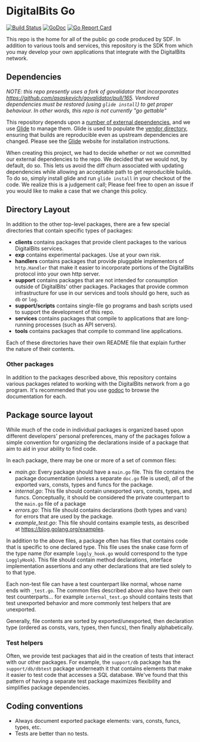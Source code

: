 # DigitalBits Go 
[![Build Status](https://travis-ci.org/digitalbitsorg/go.svg?branch=master)](https://travis-ci.org/digitalbitsorg/go) 
[![GoDoc](https://godoc.org/github.com/digitalbitsorg/go?status.svg)](https://godoc.org/github.com/digitalbitsorg/go)
[![Go Report Card](https://goreportcard.com/badge/github.com/digitalbitsorg/go)](https://goreportcard.com/report/github.com/digitalbitsorg/go)

This repo is the home for all of the public go code produced by SDF.  In addition to various tools and services, this repository is the SDK from which you may develop your own applications that integrate with the DigitalBits network.

## Dependencies

*NOTE: this repo presently uses a fork of govalidator that incorporates https://github.com/asaskevich/govalidator/pull/165. Vendored dependencies must be restored (using `glide install`) to get proper behaviour. In other words, this repo is not currently "go gettable"*

This repository depends upon a [number of external dependencies](./glide.yaml), and we use [Glide](https://glide.sh/) to manage them.  Glide is used to populate the [vendor directory](http://glide.readthedocs.io/en/latest/vendor/), ensuring that builds are reproducible even as upstream dependencies are changed. Please see the [Glide](http://glide.sh/) website for installation instructions.

When creating this project, we had to decide whether or not we committed our external dependencies to the repo.  We decided that we would not, by default, do so.  This lets us avoid the diff churn associated with updating dependencies while allowing an acceptable path to get reproducible builds.  To do so, simply install glide and run `glide install` in your checkout of the code.  We realize this is a judgement call; Please feel free to open an issue if you would like to make a case that we change this policy.


## Directory Layout

In addition to the other top-level packages, there are a few special directories that contain specific types of packages:

* **clients** contains packages that provide client packages to the various DigitalBits services.
* **exp** contains experimental packages.  Use at your own risk.
* **handlers** contains packages that provide pluggable implementors of `http.Handler` that make it easier to incorporate portions of the DigitalBits protocol into your own http server. 
* **support** contains packages that are not intended for consumption outside of DigitalBits' other packages.  Packages that provide common infrastructure for use in our services and tools should go here, such as `db` or `log`. 
* **support/scripts** contains single-file go programs and bash scripts used to support the development of this repo. 
* **services** contains packages that compile to applications that are long-running processes (such as API servers).
* **tools** contains packages that compile to command line applications.

Each of these directories have their own README file that explain further the nature of their contents.

### Other packages

In addition to the packages described above, this repository contains various packages related to working with the DigitalBits network from a go program.  It's recommended that you use [godoc](https://godoc.org/github.com/digitalbitsorg/go#pkg-subdirectories) to browse the documentation for each.


## Package source layout

While much of the code in individual packages is organized based upon different developers' personal preferences, many of the packages follow a simple convention for organizing the declarations inside of a package that aim to aid in your ability to find code.

In each package, there may be one or more of a set of common files:

- *main.go*: Every package should have a `main.go` file.  This file contains the package documentation (unless a separate `doc.go` file is used), _all_ of the exported vars, consts, types and funcs for the package. 
- *internal.go*:  This file should contain unexported vars, consts, types, and funcs.  Conceptually, it should be considered the private counterpart to the `main.go` file of a package
- *errors.go*: This file should contains declarations (both types and vars) for errors that are used by the package.
- *example_test.go*: This file should contains example tests, as described at https://blog.golang.org/examples.

In addition to the above files, a package often has files that contains code that is specific to one declared type.  This file uses the snake case form of the type name (for example `loggly_hook.go` would correspond to the type `LogglyHook`).  This file should contain method declarations, interface implementation assertions and any other declarations that are tied solely to to that type.

Each non-test file can have a test counterpart like normal, whose name ends with `_test.go`.  The common files described above also have their own test counterparts... for example `internal_test.go` should contains tests that test unexported behavior and more commonly test helpers that are unexported.

Generally, file contents are sorted by exported/unexported, then declaration type  (ordered as consts, vars, types, then funcs), then finally alphabetically.

### Test helpers

Often, we provide test packages that aid in the creation of tests that interact with our other packages.  For example, the `support/db` package has the `support/db/dbtest` package underneath it that contains elements that make it easier to test code that accesses a SQL database.  We've found that this pattern of having a separate test package maximizes flexibility and simplifies package dependencies.


## Coding conventions

- Always document exported package elements: vars, consts, funcs, types, etc.
- Tests are better than no tests.